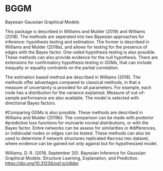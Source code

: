 # BGGM
Bayesian Gaussian Graphical Models

This package is described in Williams and Mulder (2019) and Williams (2018). The methods are seperated into two Bayesian approaches for inference: hypothesis testing and estimation. The former is described in Williams and Mulder (2018a), and allows for testing for the presence of edges with the Bayes factor. One-sided hypothesis testing is also possible. These methods can also provide evidence for the null hypothesis. There are extensions for confirmatory hypothesis testing in GGMs, that can include inequalty or equality contraints on the partial correlation.

The estimation based method are described in Williams (2018). The methods offer advantages compared to classical methods, 
in that a measure of uncertainty is provided for all parameters. For example, each node has a distribution for
the variance explained. Measure of out-of-sample performance are also available. The model is selected with directional
Bayes factors.

#Comparing GGMs is also possible. These methods are described in Williams and Mulder (2019b). The comparison can be made with posterior #predictive loss functions for mulviarte normal distributions, or with the Bayes factor. Entire networks can be assess for similarities or #differences, or indidvudal nodes or edges can be tested. These methods can also be used to determine if network structures replicated #across two dataset, where evidence can be gained not only against but for hypothesized model.

Williams, D. R. (2018, September 20). Bayesian Inference for Gaussian Graphical Models: Structure Learning, Explanation, and Prediction. https://doi.org/10.31234/osf.io/x8dpr
